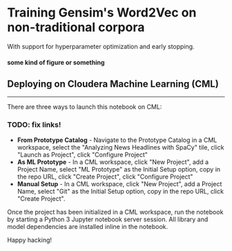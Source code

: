 # Training Gensim's Word2Vec on non-traditional corpora
With support for hyperparameter optimization and early stopping. 

#### some kind of figure or something


## Deploying on Cloudera Machine Learning (CML)
-----
There are three ways to launch this notebook on CML:

### TODO: fix links!

* **From Prototype Catalog** - Navigate to the Prototype Catalog in a CML workspace, select the "Analyzing News Headlines with SpaCy" tile, click "Launch as Project", click "Configure Project"
* **As ML Prototype** - In a CML workspace, click "New Project", add a Project Name, select "ML Prototype" as the Initial Setup option, copy in the repo URL, click "Create Project", click "Configure Project"
* **Manual Setup** - In a CML workspace, click "New Project", add a Project Name, select "Git" as the Initial Setup option, copy in the repo URL, click "Create Project".

Once the project has been initialized in a CML workspace, run the notebook by starting a Python 3 Jupyter notebook server session. All library and model dependencies are installed inline in the notebook.

Happy hacking!